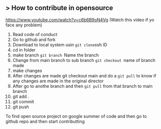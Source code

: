 ## > How to contribute in opensource

https://www.youtube.com/watch?v=c6b6B9oN4Vg (Watch this video if yo face any problem)

1. Read code of conduct
2. Go to github and fork
3. Download to local system usin `git clone`ssh ID
4. cd in folder
5. make branch `git branch `Name the branch
6. Change from main branch to sub branch `git checkout `name of branch made
7. make changes
8. After changes are made git checkout main and do a `git pull` to know if any changes are made in the original director
9. After go to anothe branch and then `git pull` from that branch to main branch
10. git add .
11. git commit
12. git push

To find open source project on google summer of code and then go to github repo and then start contributting
